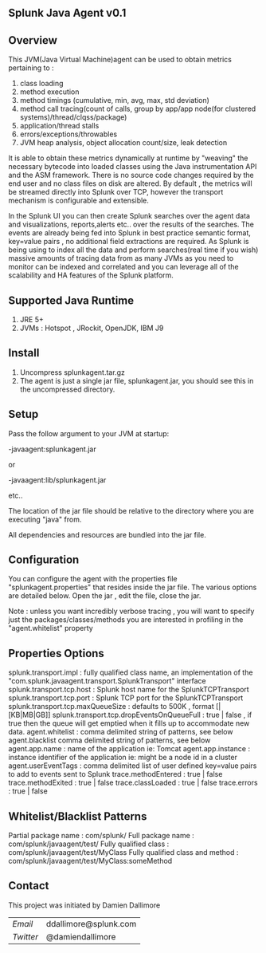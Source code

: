 ## Splunk Java Agent v0.1

## Overview


This JVM(Java Virtual Machine)agent can be used to obtain metrics pertaining to :

1. class loading
2. method execution 
3. method timings (cumulative, min, avg, max, std deviation)
4. method call tracing(count of calls, group by app/app node(for clustered systems)/thread/clqss/package)
5. application/thread stalls
6. errors/exceptions/throwables
7. JVM heap analysis, object allocation count/size, leak detection

It is able to obtain these metrics dynamically at runtime by "weaving" the necessary bytecode into loaded classes using the Java instrumentation API and the ASM framework.
There is no source code changes required by the end user and no class files on disk are altered.
By default , the metrics will be streamed directly into Splunk over TCP, however the transport mechanism is configurable and extensible.

In the Splunk UI you can then create Splunk searches over the agent data and visualizations, reports,alerts etc.. over the results of the searches.
The events are already being fed into Splunk in best practice semantic format, key=value pairs , no additional field extractions are required.
As Splunk is being using to index all the data and perform searches(real time if you wish) massive amounts of tracing data from as many JVMs as you need to monitor can be indexed and correlated and you can leverage all of the scalability and HA features of the Splunk platform.


## Supported Java Runtime


1. JRE 5+
2. JVMs : Hotspot , JRockit, OpenJDK, IBM J9

## Install


1. Uncompress splunkagent.tar.gz
2. The agent is just a single jar file, splunkagent.jar, you should see this in the uncompressed directory.

## Setup


Pass the follow argument to your JVM at startup:

-javaagent:splunkagent.jar

or 

-javaagent:lib/splunkagent.jar

etc..

The location of the jar file should be relative to the directory where you are executing "java" from.

All dependencies and resources are bundled into the jar file.

## Configuration


You can configure the agent with the properties file "splunkagent.properties" that resides inside the jar file.
The various options are detailed below.
Open the jar , edit the file, close the jar.

Note : unless you want incredibly verbose tracing , you will want to specify just the packages/classes/methods you are interested in profiling in the "agent.whitelist" property


## Properties Options


splunk.transport.impl : fully qualified class name, an implementation of the "com.splunk.javaagent.transport.SplunkTransport" interface
splunk.transport.tcp.host : Splunk host name for the SplunkTCPTransport
splunk.transport.tcp.port : Splunk TCP port for the SplunkTCPTransport
splunk.transport.tcp.maxQueueSize : defaults to 500K , format [<integer>|<integer>[KB|MB|GB]]
splunk.transport.tcp.dropEventsOnQueueFull : true | false , if true then the queue will get emptied when it fills up to accommodate new data.
agent.whitelist : comma delimited string of patterns, see below
agent.blacklist comma delimited string of patterns, see below
agent.app.name : name of the application ie: Tomcat
agent.app.instance : instance identifier of the application ie: might be a node id in a cluster
agent.userEventTags : comma delimited list of user defined key=value pairs to add to events sent to Splunk
trace.methodEntered : true | false
trace.methodExited : true | false
trace.classLoaded : true | false
trace.errors : true | false


## Whitelist/Blacklist Patterns


Partial package name : com/splunk/
Full package name : com/splunk/javaagent/test/
Fully qualified class : com/splunk/javaagent/test/MyClass
Fully qualified class and method : com/splunk/javaagent/test/MyClass:someMethod

## Contact

This project was initiated by Damien Dallimore
<table>

<tr>
<td><em>Email</em></td>
<td>ddallimore@splunk.com</td>
</tr>

<tr>
<td><em>Twitter</em>
<td>@damiendallimore</td>
</tr>


</table>


